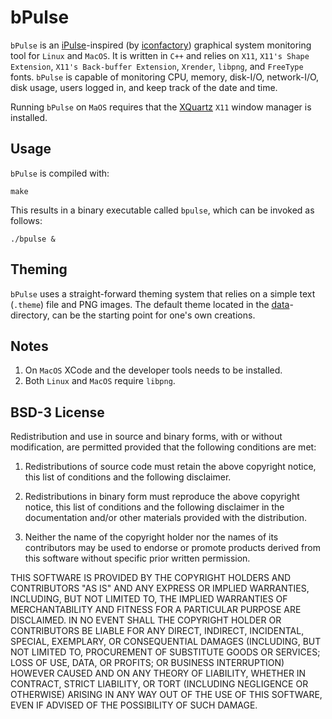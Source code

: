 # bPulse

`bPulse` is an [iPulse](https://ipulseapp.com)-inspired (by [iconfactory](https://iconfactory.com)) graphical system monitoring tool for `Linux` and `MacOS`. It is written in `C++` and relies on `X11`, `X11's Shape Extension`, `X11's Back-buffer Extension`, `Xrender`, `libpng`, and `FreeType` fonts. `bPulse` is capable of monitoring CPU, memory, disk-I/O, network-I/O, disk usage, users logged in, and keep track of the date and time.

Running `bPulse` on `MaOS` requires that the [XQuartz](https://www.xquartz.org) `X11` window manager is installed.

## Usage

`bPulse`  is compiled with:

```shell
make
```

This results in a binary executable called `bpulse`, which can be invoked as follows:

```shell
./bpulse &
```

## Theming

`bPulse` uses a straight-forward theming system that relies on a simple text (`.theme`) file and PNG images. The default theme located in the  [data](data/)-directory, can be the starting point for one's own creations.

## Notes

1. On `MacOS` XCode and the developer tools needs to be installed.
2. Both `Linux` and `MacOS` require `libpng`.

## BSD-3 License

Redistribution and use in source and binary forms, with or without modification, are permitted provided that the following conditions are met:

1. Redistributions of source code must retain the above copyright notice, this list of conditions and the following disclaimer.

2. Redistributions in binary form must reproduce the above copyright notice, this list of conditions and the following disclaimer in the documentation and/or other materials provided with the distribution.

3. Neither the name of the copyright holder nor the names of its contributors may be used to endorse or promote products derived from this software without specific prior written permission.

THIS SOFTWARE IS PROVIDED BY THE COPYRIGHT HOLDERS AND CONTRIBUTORS "AS IS" AND ANY EXPRESS OR IMPLIED WARRANTIES, INCLUDING, BUT NOT LIMITED TO, THE IMPLIED WARRANTIES OF MERCHANTABILITY AND FITNESS FOR A PARTICULAR PURPOSE ARE DISCLAIMED. IN NO EVENT SHALL THE COPYRIGHT HOLDER OR CONTRIBUTORS BE LIABLE FOR ANY DIRECT, INDIRECT, INCIDENTAL, SPECIAL, EXEMPLARY, OR CONSEQUENTIAL DAMAGES (INCLUDING, BUT NOT LIMITED TO, PROCUREMENT OF SUBSTITUTE GOODS OR SERVICES; LOSS OF USE, DATA, OR PROFITS; OR BUSINESS INTERRUPTION) HOWEVER CAUSED AND ON ANY THEORY OF LIABILITY, WHETHER IN CONTRACT, STRICT LIABILITY, OR TORT (INCLUDING NEGLIGENCE OR OTHERWISE) ARISING IN ANY WAY OUT OF THE USE OF THIS SOFTWARE, EVEN IF ADVISED OF THE POSSIBILITY OF SUCH DAMAGE.
